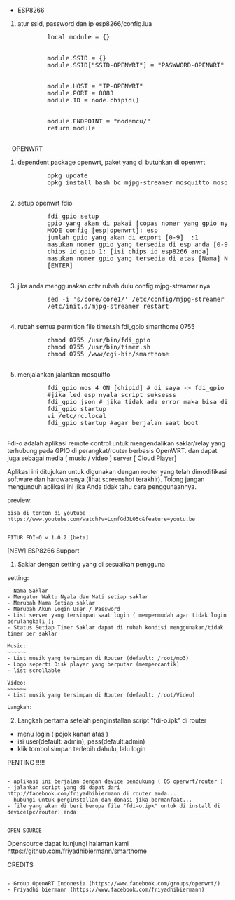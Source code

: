 - ESP8266
<ol>
	<li>atur ssid, password dan ip esp8266/config.lua</li>
	<pre>
		<a>local module = {}</a>
		<br>
		<a>module.SSID = {}  </a>
		<a>module.SSID["SSID-OPENWRT"] = "PASWWORD-OPENWRT"</a>
		<br>
		<a>module.HOST = "IP-OPENWRT"  </a>
		<a>module.PORT = 8883  </a>
		<a>module.ID = node.chipid()</a>
		<br>
		<a>module.ENDPOINT = "nodemcu/"  </a>
		<a>return module</a>
	</pre>
</ol>
- OPENWRT
<ol>
	<li>dependent package openwrt, paket yang di butuhkan di openwrt</li>
	<pre>
		<a>opkg update</a>
		<a>opkg install bash bc mjpg-streamer mosquitto mosquitto-client libmosquitto</a>
	</pre>
	<li>setup openwrt fdio</li>
	<pre>
		<a>fdi_gpio setup</a>
		<a>gpio yang akan di pakai [copas nomer yang gpio nya exp:  12 ] mengerti? [y/n]  : y</a>
		<a>MODE config [esp|openwrt]: esp</a>
		<a>jumlah gpio yang akan di export [0-9]  :1</a>
		<a>masukan nomer gpio yang tersedia di esp anda [0-9] gpio 1 = :4</a>
		<a>chips id gpio 1: [isi chips id esp8266 anda]</a>
		<a>masukan nomer gpio yang tersedia di atas [Nama] NAMA 1 = :saklar1</a>
		<a>[ENTER]</a>
	</pre>
	<li>jika anda menggunakan cctv rubah dulu config mjpg-streamer nya</li>
	<pre>
		<a>sed -i 's/core/core1/' /etc/config/mjpg-streamer</a>
		<a>/etc/init.d/mjpg-streamer restart</a>
	</pre>
	<li>rubah semua permition file timer.sh fdi_gpio smarthome 0755</li>
	<pre>
		<a>chmod 0755 /usr/bin/fdi_gpio</a>
		<a>chmod 0755 /usr/bin/timer.sh</a>
		<a>chmod 0755 /www/cgi-bin/smarthome</a>
	</pre>
	<li>menjalankan jalankan mosquitto</li>
	<pre>
		<a>fdi_gpio mos 4 ON [chipid] # di saya -> fdi_gpio mos 4 ON 52659</a>
		<a>#jika led esp nyala script suksesss</a>
		<a>fdi_gpio json # jika tidak ada error maka bisa di lanjut install aplikasi di android</a>
		<a>fdi_gpio startup</a>
		<a>vi /etc/rc.local</a>
		<a>fdi_gpio startup #agar berjalan saat boot</a>
	</pre>
</ol>

Fdi-o adalah aplikasi remote control untuk mengendalikan saklar/relay yang terhubung pada GPIO di perangkat/router berbasis OpenWRT.
dan dapat juga sebagai media [ music / video ] server [ Cloud Player]

Aplikasi ini ditujukan untuk digunakan dengan router yang telah dimodifikasi software dan hardwarenya (lihat screenshot terakhir). Tolong jangan mengunduh aplikasi ini jika Anda tidak tahu cara penggunaannya.

preview:
~~~~~~~~
bisa di tonton di youtube
https://www.youtube.com/watch?v=LqnfGdJLO5c&feature=youtu.be


FITUR FDI-O v 1.0.2 [beta]
~~~~~~~~~~~~
[NEW] ESP8266 Support

1. Saklar dengan setting yang di sesuaikan pengguna

setting:
~~~~~~~~
- Nama Saklar
- Mengatur Waktu Nyala dan Mati setiap saklar
- Merubah Nama Setiap saklar
- Merubah Akun Login User / Password
- List server yang tersimpan saat login ( mempermudah agar tidak login berulangkali );
- Status Setiap Timer Saklar dapat di rubah kondisi menggunakan/tidak timer per saklar

Music:
~~~~~~	
- List musik yang tersimpan di Router (default: /root/mp3)
- Logo seperti Disk player yang berputar (mempercantik)
- list scrollable

Video:
~~~~~~
- List musik yang tersimpan di Router (default: /root/Video) 

Langkah:
~~~~~~~~
2. Langkah pertama setelah penginstallan script "fdi-o.ipk" di router
- menu login ( pojok kanan atas )
- isi user(default: admin), pass(default:admin)
- klik tombol simpan terlebih dahulu, lalu login

PENTING !!!!!
~~~~~~~~~~~~~~~~~~~~~~~~~

- aplikasi ini berjalan dengan device pendukung ( OS openwrt/router )
- jalankan script yang di dapat dari http://facebook.com/friyadhibiermann di router anda...
- hubungi untuk penginstallan dan donasi jika bermanfaat...
- file yang akan di beri berupa file "fdi-o.ipk" untuk di install di device(pc/router) anda


OPEN SOURCE
~~~~~~~~~~~~~~~~~~~~~~~~~
Opensource dapat kunjungi halaman kami https://github.com/friyadhibiermann/smarthome

CREDITS
~~~~~~~~~~~~~~~~~~~~~~~~~

- Group OpenWRT Indonesia (https://www.facebook.com/groups/openwrt/)
- Friyadhi biermann (https://www.facebook.com/friyadhibiermann)
